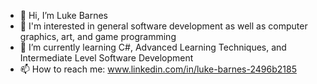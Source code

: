 - 👋 Hi, I’m Luke Barnes
- 👀 I'm interested in general software development as well as computer graphics, art, and game programming
- 🌱 I’m currently learning C#, Advanced Learning Techniques, and Intermediate Level Software Development
- 📫 How to reach me: www.linkedin.com/in/luke-barnes-2496b2185
